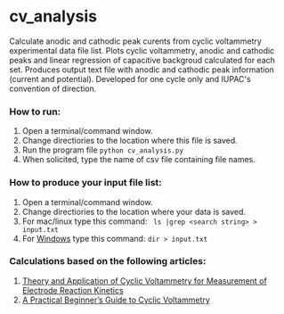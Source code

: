 # cv_analysis

Calculate anodic and cathodic peak curents from cyclic voltammetry experimental data file list. 
Plots cyclic voltammetry, anodic and cathodic peaks and linear regression of capacitive backgroud calculated for each set. Produces output text file with anodic and cathodic peak information (current and potential). Developed for one cycle only and IUPAC's convention of direction. 

### How to run: 
1) Open a terminal/command window.
2) Change directiories to the location where this file is saved.
3) Run the program file
```python cv_analysis.py```
4) When solicited, type the name of csv file containing file names.

### How to produce your input file list:
1) Open a terminal/command window.
2) Change directiories to the location where your data is saved.
3) For mac/linux type this command: 
``` ls |grep <search string> > input.txt```
4) For [Windows](https://support.microsoft.com/en-us/help/196158/how-to-create-a-text-file-list-of-the-contents-of-a-folder) type this command:
```dir > input.txt```

 ### Calculations based on the following articles: 
 1. [Theory and Application of Cyclic Voltammetry for Measurement of Electrode Reaction Kinetics](https://pubs.acs.org/doi/10.1021/ac60230a016)
 2. [A Practical Beginner’s Guide to Cyclic Voltammetry](https://pubs.acs.org/doi/10.1021/acs.jchemed.7b00361)
